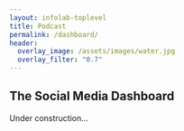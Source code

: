 ```yaml
---
layout: infolab-toplevel
title: Podcast
permalink: /dashboard/
header:
  overlay_image: /assets/images/water.jpg
  overlay_filter: "0.7"
---
```


## The Social Media Dashboard 

Under construction...




